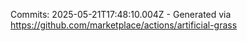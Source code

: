 Commits: 2025-05-21T17:48:10.004Z - Generated via https://github.com/marketplace/actions/artificial-grass
<br>
